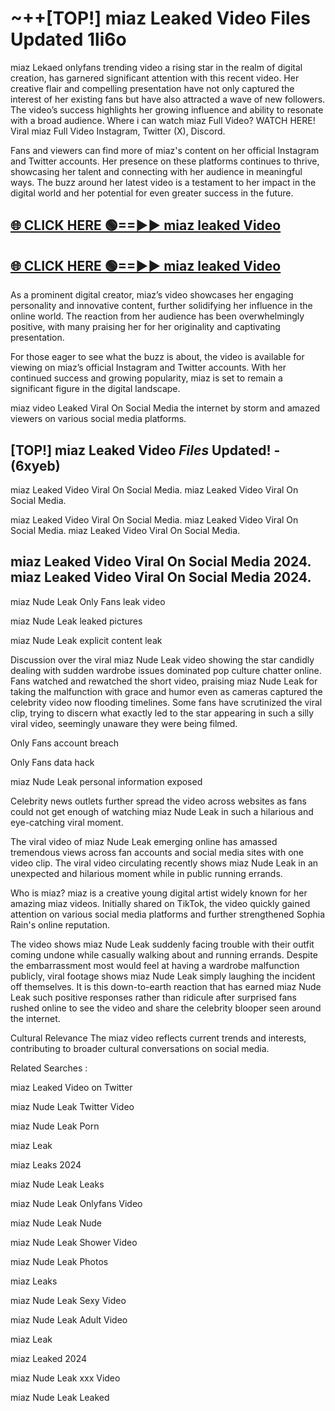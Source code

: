 # ~++[TOP!] miaz Leaked Video Files Updated 1li6o

 miaz Lekaed onlyfans trending video a rising star in the realm of digital creation, has garnered significant attention with this recent video. Her creative flair and compelling presentation have not only captured the interest of her existing fans but have also attracted a wave of new followers. The video’s success highlights her growing influence and ability to resonate with a broad audience.
Where i can watch  miaz Full Video? WATCH HERE! Viral  miaz Full Video Instagram, Twitter (X), Discord.


Fans and viewers can find more of  miaz's content on her official Instagram and Twitter accounts. Her presence on these platforms continues to thrive, showcasing her talent and connecting with her audience in meaningful ways. The buzz around her latest video is a testament to her impact in the digital world and her potential for even greater success in the future.


## [🌐 CLICK HERE 🟢==►►  miaz leaked Video ](https://onlyclips.site?title=miaz&ref=git)

## [🌐 CLICK HERE 🟢==►►  miaz leaked Video ](https://onlyclips.site?title=miaz&ref=git)


As a prominent digital creator,  miaz’s video showcases her engaging personality and innovative content, further solidifying her influence in the online world. The reaction from her audience has been overwhelmingly positive, with many praising her for her originality and captivating presentation.

For those eager to see what the buzz is about, the video is available for viewing on  miaz’s official Instagram and Twitter accounts. With her continued success and growing popularity,  miaz is set to remain a significant figure in the digital landscape.


  miaz video Leaked Viral On Social Media the internet by storm and amazed viewers on various social media platforms.


## [TOP!]  miaz Leaked Video *Files* Updated! - (6xyeb) 

 miaz Leaked Video Viral On Social Media. miaz Leaked Video Viral On Social Media.

 miaz Leaked Video Viral On Social Media. miaz Leaked Video Viral On Social Media. miaz Leaked Video Viral On Social Media.


##  miaz Leaked Video Viral On Social Media 2024. miaz Leaked Video Viral On Social Media 2024.
 miaz Nude Leak Only Fans leak video

 miaz Nude Leak leaked pictures

 miaz Nude Leak explicit content leak

Discussion over the viral  miaz Nude Leak video showing the star candidly dealing with sudden wardrobe issues dominated pop culture chatter online. Fans watched and rewatched the short video, praising  miaz Nude Leak for taking the malfunction with grace and humor even as cameras captured the celebrity video now flooding timelines. Some fans have scrutinized the viral clip, trying to discern what exactly led to the star appearing in such a silly viral video, seemingly unaware they were being filmed.


Only Fans account breach

Only Fans data hack

 miaz Nude Leak personal information exposed

Celebrity news outlets further spread the video across websites as fans could not get enough of watching  miaz Nude Leak in such a hilarious and eye-catching viral moment.


The viral video of  miaz Nude Leak emerging online has amassed tremendous views across fan accounts and social media sites with one video clip. The viral video circulating recently shows  miaz Nude Leak in an unexpected and hilarious moment while in public running errands.


Who is  miaz?  miaz is a creative young digital artist widely known for her amazing  miaz videos. Initially shared on TikTok, the video quickly gained attention on various social media platforms and further strengthened Sophia Rain's online reputation.

The video shows  miaz Nude Leak suddenly facing trouble with their outfit coming undone while casually walking about and running errands. Despite the embarrassment most would feel at having a wardrobe malfunction publicly, viral footage shows  miaz Nude Leak simply laughing the incident off themselves. It is this down-to-earth reaction that has earned  miaz Nude Leak such positive responses rather than ridicule after surprised fans rushed online to see the video and share the celebrity blooper seen around the internet.

Cultural Relevance The  miaz video reflects current trends and interests, contributing to broader cultural conversations on social media.

Related Searches :

 miaz Leaked Video on Twitter

 miaz Nude Leak Twitter Video

 miaz Nude Leak Porn

 miaz Leak 

 miaz Leaks 2024

 miaz Nude Leak Leaks

 miaz Nude Leak Onlyfans Video

 miaz Nude Leak Nude

 miaz Nude Leak Shower Video

 miaz Nude Leak Photos

 miaz Leaks

 miaz Nude Leak Sexy Video

 miaz Nude Leak Adult Video

 miaz Leak

 miaz Leaked 2024

 miaz Nude Leak xxx Video

 miaz Nude Leak Leaked